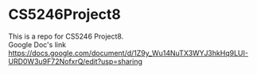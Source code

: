 # CS5246Project8
This is a repo for CS5246 Project8.<br>
Google Doc's link https://docs.google.com/document/d/1Z9y_Wu14NuTX3WYJ3hkHq9LUI-URD0W3u9F72NofxrQ/edit?usp=sharing
